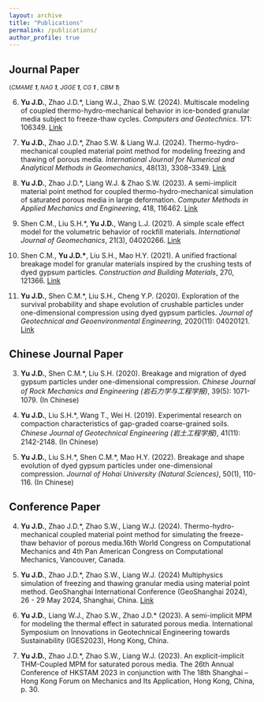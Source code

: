```yaml
---
layout: archive
title: "Publications"
permalink: /publications/
author_profile: true
---
```

## Journal Paper

<small>(*CMAME* ***1***,
 *NAG* ***1***,
 *JGGE* ***1***,
 *CG* ***1*** ,
 *CBM* ***1***)</small>

6.  **Yu J.D.**, Zhao J.D.\*, Liang W.J., Zhao S.W. (2024). Multiscale modeling of coupled thermo-hydro-mechanical behavior in ice-bonded granular media subject to freeze-thaw cycles. *Computers and Geotechnics*. 171: 106349. [Link](https://doi.org/10.1016/j.compgeo.2024.106349)
   
5.  **Yu J.D.**, Zhao J.D.\*,  Zhao S.W. & Liang W.J. (2024). Thermo-hydro-mechanical coupled material point method for modeling freezing and thawing of porous media.
*International Journal for Numerical and Analytical Methods in Geomechanics*,
48(13), 3308–3349. [Link](https://doi.org/10.1002/nag.3794)
   
4.  **Yu J.D.**, Zhao J.D.\*, Liang W.J. & Zhao S.W. (2023). A semi-implicit material point method for coupled thermo-hydro-mechanical simulation of saturated porous media in large deformation. 
*Computer Methods in Applied Mechanics and Engineering*,
418, 116462. [Link](https://doi.org/10.1016/j.cma.2023.116462)

3.   Shen C.M., Liu S.H.\*, **Yu J.D.**, Wang L.J. (2021). A simple scale effect model for the volumetric behavior of rockfill materials. *International Journal of Geomechanics*, 21(3), 04020266. [Link](https://doi.org/10.1061/(ASCE)GM.1943-5622.0001939)

2.   Shen C.M., **Yu J.D.\***, Liu S.H., Mao H.Y. (2021). A unified fractional breakage model for granular materials inspired by the crushing tests of dyed gypsum particles. *Construction and Building Materials*, 270, 121366. [Link](https://doi.org/10.1016/j.conbuildmat.2020.121366)

1.   **Yu J.D.**, Shen C.M.\*, Liu S.H., Cheng Y.P. (2020). Exploration of the survival probability and shape evolution of crushable particles under one-dimensional compression using dyed gypsum particles. *Journal of Geotechnical and Geoenvironmental Engineering*, 2020(11): 04020121. [Link](https://doi.org/10.1016/j.cma.2022.115871)

## Chinese Journal Paper

3.   **Yu J.D.**, Shen C.M.\*, Liu S.H. (2020). Breakage and migration of dyed gypsum particles under one-dimensional compression. *Chinese Journal of Rock Mechanics and Engineering (岩石力学与工程学报)*, 39(5): 1071-1079. (In Chinese) 

2.   **Yu J.D.**, Liu S.H.\*, Wang T., Wei H. (2019). Experimental research on compaction characteristics of gap-graded coarse-grained soils. *Chinese Journal of Geotechnical Engineering (岩土工程学报)*, 41(11): 2142-2148. (In Chinese) 

1.   **Yu J.D.**, Liu S.H.\*, Shen C.M.*, Mao H.Y. (2022). Breakage and shape evolution of dyed gypsum particles under one-dimensional compression. *Journal of Hohai University (Natural Sciences)*, 50(1), 110-116. (In Chinese) 

## Conference Paper

4. **Yu J.D.**, Zhao J.D.\*, Zhao S.W., Liang W.J. (2024). Thermo-hydro-mechanical coupled material point method for simulating the freeze-thaw behavior of porous media.16th World Congress on Computational Mechanics and 4th Pan American Congress on Computational Mechanics, Vancouver, Canada.

3. **Yu J.D.**, Zhao J.D.\*,  Zhao S.W., Liang W.J. (2024) Multiphysics simulation of freezing and thawing granular media using material point method. GeoShanghai International Conference (GeoShanghai 2024), 26 - 29 May 2024, Shanghai, China. [Link](https://doi.org/10.1088/1755-1315/1330/1/012035)
   
2. **Yu J.D.**, Liang W.J., Zhao S.W., Zhao J.D.\* (2023). A semi-implicit MPM for modeling the thermal effect in saturated porous media. International Symposium on Innovations in Geotechnical Engineering towards Sustainability (IGES2023), Hong Kong, China.
   
1. **Yu J.D.**, Zhao J.D.\*, Zhao S.W., Liang W.J. (2023). An explicit-implicit THM-Coupled MPM for saturated porous media. The 26th Annual Conference of HKSTAM 2023 in conjunction with The 18th Shanghai – Hong Kong Forum on Mechanics and Its Application, Hong Kong, China, p. 30.
